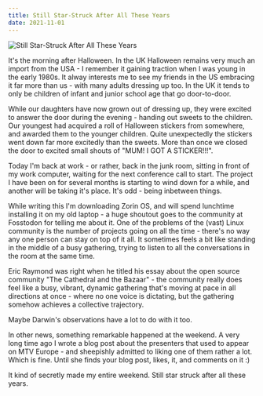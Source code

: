 ```yaml
---
title: Still Star-Struck After All These Years
date: 2021-11-01
---
```


![Still Star-Struck After All These Years](https://source.unsplash.com/d34DtRp1bqo/1600x900)

It's the morning after Halloween. In the UK Halloween remains very much an import from the USA - I remember it gaining traction when I was young in the early 1980s. It alway interests me to see my friends in the US embracing it far more than us - with many adults dressing up too. In the UK it tends to only be children of infant and junior school age that go door-to-door.

While our daughters have now grown out of dressing up, they were excited to answer the door during the evening - handing out sweets to the children. Our youngest had acquired a roll of Halloween stickers from somewhere, and awarded them to the younger children. Quite unexpectedly the stickers went down far more excitedly than the sweets. More than once we closed the door to excited small shouts of "MUM! I GOT A STICKER!!!".

Today I'm back at work - or rather, back in the junk room, sitting in front of my work computer, waiting for the next conference call to start. The project I have been on for several months is starting to wind down for a while, and another will be taking it's place. It's odd - being inbetween things.

While writing this I'm downloading Zorin OS, and will spend lunchtime installing it on my old laptop - a huge shoutout goes to the community at Fosstodon for telling me about it. One of the problems of the (vast) Linux community is the number of projects going on all the time - there's no way any one person can stay on top of it all. It sometimes feels a bit like standing in the middle of a busy gathering, trying to listen to all the conversations in the room at the same time.

Eric Raymond was right when he titled his essay about the open source community "The Cathedral and the Bazaar" - the community really does feel like a busy, vibrant, dynamic gathering that's moving at pace in all directions at once - where no one voice is dictating, but the gathering somehow achieves a collective trajectory.

Maybe Darwin's observations have a lot to do with it too.

In other news, something remarkable happened at the weekend. A very long time ago I wrote a blog post about the presenters that used to appear on MTV Europe - and sheepishly admitted to liking one of them rather a lot. Which is fine. Until she finds your blog post, likes, it, and comments on it :)

It kind of secretly made my entire weekend. Still star struck after all these years.